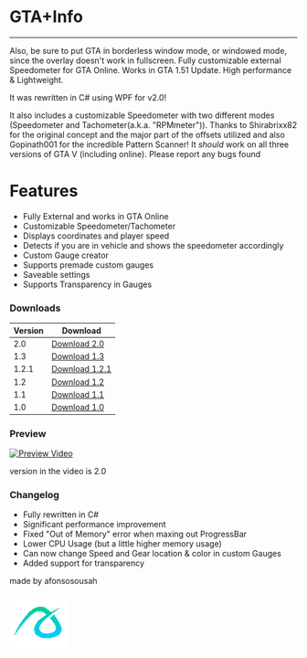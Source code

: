 # GTA+Info

---

Also, be sure to put GTA in borderless window mode, or windowed mode, since the overlay doesn't work in fullscreen.
Fully customizable external Speedometer for GTA Online. Works in GTA 1.51 Update. High performance &amp; Lightweight.

It was rewritten in C# using WPF for v2.0!

It also includes a customizable Speedometer with two different modes (Speedometer and Tachometer(a.k.a. "RPMmeter")).
Thanks to Shirabrixx82 for the original concept and the major part of the offsets utilized and also Gopinath001 for the incredible Pattern Scanner!
It *should* work on all three versions of GTA V (including online).
Please report any bugs found 

# Features
- Fully External and works in GTA Online
- Customizable Speedometer/Tachometer
- Displays coordinates and player speed
- Detects if you are in vehicle and shows the speedometer accordingly
- Custom Gauge creator
- Supports premade custom gauges
- Saveable settings
- Supports Transparency in Gauges

### Downloads

| Version | Download |
| ------ | ------ |
| 2.0 | [Download 2.0][2.0] |
| 1.3 | [Download 1.3][1.3] |
| 1.2.1 | [Download 1.2.1][1.2.1] |
| 1.2 | [Download 1.2][1.2] |
| 1.1 | [Download 1.1][1.1] |
| 1.0| [Download 1.0][1.0] |

### Preview
[![Preview Video](/docs/ezgif.com-gif-maker.gif)](https://streamable.com/hp31sj)

version in the video is 2.0


### Changelog

- Fully rewritten in C#
- Significant performance improvement
- Fixed "Out of Memory" error when maxing out ProgressBar
- Lower CPU Usage (but a little higher memory usage)
- Can now change Speed and Gear location & color in custom Gauges
- Added support for transparency

made by afonsosousah

[![N|Solid](/docs/afonso1234logo_trans100x100.gif)](https://www.afonsosousah.xyz)

   [2.0]: <https://github.com/afonsosousah/gtaonlinespeedometer/releases/download/2.0/GTA+Info_v2.0.exe/>
   [1.3]: <https://github.com/afonsosousah/gtaonlinespeedometer/raw/master/GTA%2BInfo_v1.3.exe/>
   [1.2.1]: <https://github.com/afonsosousah/gtaonlinespeedometer/raw/master/GTA%2BInfo_v1.2.1.exe/>
   [1.2]: <https://github.com/afonsosousah/gtaonlinespeedometer/raw/master/GTA%2BInfo_v1.2.exe>
   [1.1]: <https://github.com/afonsosousah/gtaonlinespeedometer/raw/master/WindowsApp5_original.exe>
   [1.0]: <https://github.com/afonsosousah/gtaonlinespeedometer/raw/master/GTA%2BInfo_v2.0.exe/>
